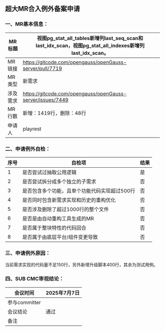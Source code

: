 ## 超大MR合入例外备案申请
### 一、MR基本信息：
| MR标题  | 视图pg_stat_all_tables新增列last_seq_scan和last_idx_scan，视图pg_stat_all_indexes新增列last_idx_scan。 |
|---|---|
| MR链接  | https://gitcode.com/opengauss/openGauss-server/pull/7719 |
| MR类型  | 新需求 |
| 涉及需求  | https://gitcode.com/opengauss/openGauss-server/issues/7449 |
| MR行数  | 新增：1419行，删除：48行 |
| 申请人  | playrest |

### 二、申请例外自检：
| 序号  | 自检项 | 结果 |
|---|---|---|
| 1  | 是否尝试过抽取公用逻辑 | 是 |
| 2  | 是否尝试拆分成多个独立的子需求 | 否 |
| 3  | 是否包含多个功能，且单个功能代码实现超过500行 | 否 |
| 4  | 是否同时包含新需求实现和历史的重构优化 | 否 |
| 5  | 是否涉及删除了超过1000行的整个文件 | 否 |
| 6  | 是否是由自动重构工具生成的MR | 否 |
| 7  | 是否属于整块特性的代码回合 | 否 |
| 8  | 是否属于由底层平台/组件变更导致 | 否 |

### 三、申请例外原因：

当前需求实现的代码量不足150行，另外新增升级脚本400行，其余为测试用例。


### 四、SUB CMC审视结论：

| 会议时间  | 2025年7月7日 |
|---|---|
| 参与committer  |  |
| 会议结论  | 通过 |
| 备注  |  |
